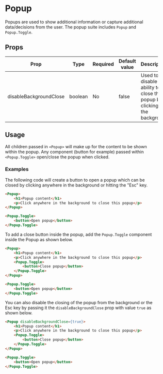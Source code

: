 # Popup

Popups are used to show additional information or capture additional data/decisions from the user. The popup suite includes `Popup` and `Popup.Toggle`.

## Props

Prop | Type | Required | Default value | Description
--- | --- | --- | --- | ---
disableBackgroundClose | boolean | No | false | Used to disable the ability to close the popup by clicking in the background

## Usage

All children passed in `<Popup>` will make up for the content to be shown within the popup. Any component (button for example) passed within `<Popup.Toggle>` open/close the popup when clicked.

### Examples

The following code will create a button to open a popup which can be closed by clicking anywhere in the background or hitting the "Esc" key.

```html
<Popup>
    <h1>Popup content</h1>
    <p>Click anywhere in the background to close this popup</p>
</Popup>

<Popup.Toggle>
    <button>Open popup</button>
</Popup.Toggle>
```

To add a close button inside the popup, add the `Popup.Toggle` component inside the Popup as shown below.

```html
<Popup>
    <h1>Popup content</h1>
    <p>Click anywhere in the background to close this popup</p>
    <Popup.Toggle>
        <button>Close popup</button>
    </Popup.Toggle>
</Popup>

<Popup.Toggle>
    <button>Open popup</button>
</Popup.Toggle>
```

You can also disable the closing of the popup from the background or the Esc key by passing it the `disableBackgroundClose` prop with value `true` as shown below.

```html
<Popup disableBackgroundClose={true}>
    <h1>Popup content</h1>
    <p>Click anywhere in the background to close this popup</p>
    <Popup.Toggle>
        <button>Close popup</button>
    </Popup.Toggle>
</Popup>

<Popup.Toggle>
    <button>Open popup</button>
</Popup.Toggle>
```
